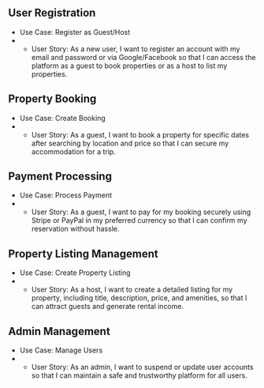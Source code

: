 ## User Registration

- Use Case: Register as Guest/Host
- - User Story: As a new user, I want to register an account with my email and password or via Google/Facebook so that I can access the platform as a guest to book properties or as a host to list my properties.

## Property Booking

- Use Case: Create Booking
- - User Story: As a guest, I want to book a property for specific dates after searching by location and price so that I can secure my accommodation for a trip.

## Payment Processing

- Use Case: Process Payment
- - User Story: As a guest, I want to pay for my booking securely using Stripe or PayPal in my preferred currency so that I can confirm my reservation without hassle.

## Property Listing Management

- Use Case: Create Property Listing
- - User Story: As a host, I want to create a detailed listing for my property, including title, description, price, and amenities, so that I can attract guests and generate rental income.

## Admin Management

- Use Case: Manage Users
- - User Story: As an admin, I want to suspend or update user accounts so that I can maintain a safe and trustworthy platform for all users.
